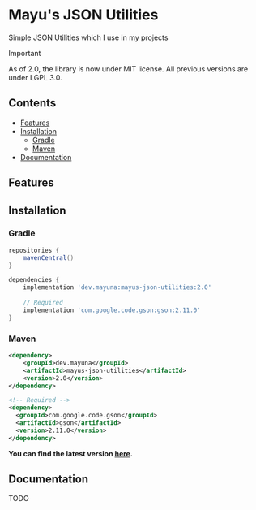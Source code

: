 # Mayu's JSON Utilities

Simple JSON Utilities which I use in my projects

> [!IMPORTANT]  
> As of 2.0, the library is now under MIT license. All previous versions are under LGPL 3.0.

## Contents

- [Features](#features)
- [Installation](#installation)
  - [Gradle](#gradle)
  - [Maven](#maven)
- [Documentation](#documentation)

## Features

## Installation

### Gradle

```groovy
repositories {
    mavenCentral()
}

dependencies {
    implementation 'dev.mayuna:mayus-json-utilities:2.0'
  
    // Required
    implementation 'com.google.code.gson:gson:2.11.0'
}
```

### Maven

```xml
<dependency>
    <groupId>dev.mayuna</groupId>
    <artifactId>mayus-json-utilities</artifactId>
    <version>2.0</version>
</dependency>

<!-- Required -->
<dependency>
  <groupId>com.google.code.gson</groupId>
  <artifactId>gson</artifactId>
  <version>2.11.0</version>
</dependency>
```

**You can find the latest version [here](https://mvnrepository.com/artifact/dev.mayuna/mayus-library).**

## Documentation

TODO